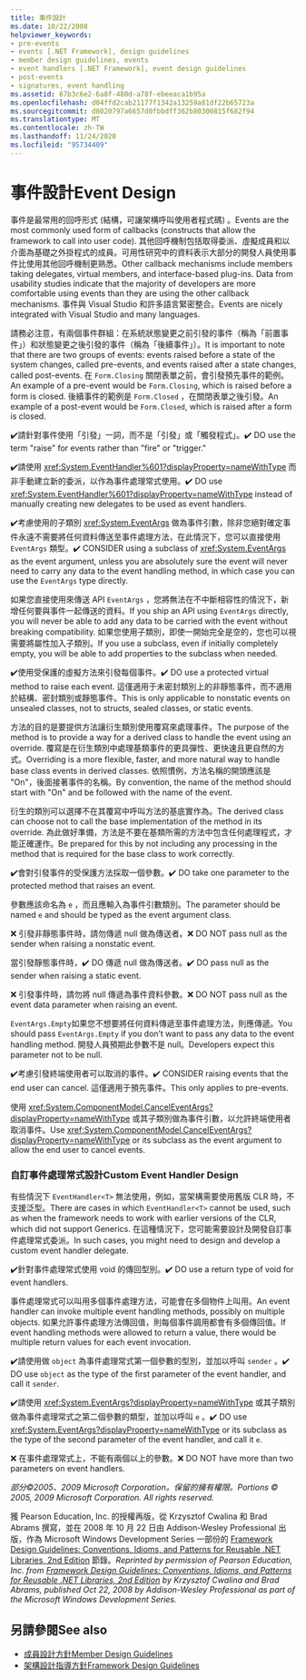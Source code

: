 ```yaml
---
title: 事件設計
ms.date: 10/22/2008
helpviewer_keywords:
- pre-events
- events [.NET Framework], design guidelines
- member design guidelines, events
- event handlers [.NET Framework], event design guidelines
- post-events
- signatures, event handling
ms.assetid: 67b3c6e2-6a8f-480d-a78f-ebeeaca1b95a
ms.openlocfilehash: d04ffd2cab21177f1342a13259a81df22b65723a
ms.sourcegitcommit: d8020797a6657d0fbbdff362b80300815f682f94
ms.translationtype: MT
ms.contentlocale: zh-TW
ms.lasthandoff: 11/24/2020
ms.locfileid: "95734409"
---
```

# <a name="event-design"></a><span data-ttu-id="e743b-102">事件設計</span><span class="sxs-lookup"><span data-stu-id="e743b-102">Event Design</span></span>

<span data-ttu-id="e743b-103">事件是最常用的回呼形式 (結構，可讓架構呼叫使用者程式碼) 。</span><span class="sxs-lookup"><span data-stu-id="e743b-103">Events are the most commonly used form of callbacks (constructs that allow the framework to call into user code).</span></span> <span data-ttu-id="e743b-104">其他回呼機制包括取得委派、虛擬成員和以介面為基礎之外掛程式的成員。可用性研究中的資料表示大部分的開發人員使用事件比使用其他回呼機制更熟悉。</span><span class="sxs-lookup"><span data-stu-id="e743b-104">Other callback mechanisms include members taking delegates, virtual members, and interface-based plug-ins. Data from usability studies indicate that the majority of developers are more comfortable using events than they are using the other callback mechanisms.</span></span> <span data-ttu-id="e743b-105">事件與 Visual Studio 和許多語言緊密整合。</span><span class="sxs-lookup"><span data-stu-id="e743b-105">Events are nicely integrated with Visual Studio and many languages.</span></span>

 <span data-ttu-id="e743b-106">請務必注意，有兩個事件群組：在系統狀態變更之前引發的事件（稱為「前置事件」）和狀態變更之後引發的事件（稱為「後續事件」）。</span><span class="sxs-lookup"><span data-stu-id="e743b-106">It is important to note that there are two groups of events: events raised before a state of the system changes, called pre-events, and events raised after a state changes, called post-events.</span></span> <span data-ttu-id="e743b-107">在 `Form.Closing` 關閉表單之前，會引發預先事件的範例。</span><span class="sxs-lookup"><span data-stu-id="e743b-107">An example of a pre-event would be `Form.Closing`, which is raised before a form is closed.</span></span> <span data-ttu-id="e743b-108">後續事件的範例是 `Form.Closed` ，在關閉表單之後引發。</span><span class="sxs-lookup"><span data-stu-id="e743b-108">An example of a post-event would be `Form.Closed`, which is raised after a form is closed.</span></span>

 <span data-ttu-id="e743b-109">✔️請針對事件使用「引發」一詞，而不是「引發」或「觸發程式」。</span><span class="sxs-lookup"><span data-stu-id="e743b-109">✔️ DO use the term "raise" for events rather than "fire" or "trigger."</span></span>

 <span data-ttu-id="e743b-110">✔️請使用 <xref:System.EventHandler%601?displayProperty=nameWithType> 而非手動建立新的委派，以作為事件處理常式使用。</span><span class="sxs-lookup"><span data-stu-id="e743b-110">✔️ DO use <xref:System.EventHandler%601?displayProperty=nameWithType> instead of manually creating new delegates to be used as event handlers.</span></span>

 <span data-ttu-id="e743b-111">✔️考慮使用的子類別 <xref:System.EventArgs> 做為事件引數，除非您絕對確定事件永遠不需要將任何資料傳送至事件處理方法，在此情況下，您可以直接使用 `EventArgs` 類型。</span><span class="sxs-lookup"><span data-stu-id="e743b-111">✔️ CONSIDER using a subclass of <xref:System.EventArgs> as the event argument, unless you are absolutely sure the event will never need to carry any data to the event handling method, in which case you can use the `EventArgs` type directly.</span></span>

 <span data-ttu-id="e743b-112">如果您直接使用來傳送 API `EventArgs` ，您將無法在不中斷相容性的情況下，新增任何要與事件一起傳送的資料。</span><span class="sxs-lookup"><span data-stu-id="e743b-112">If you ship an API using `EventArgs` directly, you will never be able to add any data to be carried with the event without breaking compatibility.</span></span> <span data-ttu-id="e743b-113">如果您使用子類別，即使一開始完全是空的，您也可以視需要將屬性加入子類別。</span><span class="sxs-lookup"><span data-stu-id="e743b-113">If you use a subclass, even if initially completely empty, you will be able to add properties to the subclass when needed.</span></span>

 <span data-ttu-id="e743b-114">✔️使用受保護的虛擬方法來引發每個事件。</span><span class="sxs-lookup"><span data-stu-id="e743b-114">✔️ DO use a protected virtual method to raise each event.</span></span> <span data-ttu-id="e743b-115">這僅適用于未密封類別上的非靜態事件，而不適用於結構、密封類別或靜態事件。</span><span class="sxs-lookup"><span data-stu-id="e743b-115">This is only applicable to nonstatic events on unsealed classes, not to structs, sealed classes, or static events.</span></span>

 <span data-ttu-id="e743b-116">方法的目的是要提供方法讓衍生類別使用覆寫來處理事件。</span><span class="sxs-lookup"><span data-stu-id="e743b-116">The purpose of the method is to provide a way for a derived class to handle the event using an override.</span></span> <span data-ttu-id="e743b-117">覆寫是在衍生類別中處理基類事件的更具彈性、更快速且更自然的方式。</span><span class="sxs-lookup"><span data-stu-id="e743b-117">Overriding is a more flexible, faster, and more natural way to handle base class events in derived classes.</span></span> <span data-ttu-id="e743b-118">依照慣例，方法名稱的開頭應該是 "On"，後面接著事件的名稱。</span><span class="sxs-lookup"><span data-stu-id="e743b-118">By convention, the name of the method should start with "On" and be followed with the name of the event.</span></span>

 <span data-ttu-id="e743b-119">衍生的類別可以選擇不在其覆寫中呼叫方法的基底實作為。</span><span class="sxs-lookup"><span data-stu-id="e743b-119">The derived class can choose not to call the base implementation of the method in its override.</span></span> <span data-ttu-id="e743b-120">為此做好準備，方法是不要在基類所需的方法中包含任何處理程式，才能正確運作。</span><span class="sxs-lookup"><span data-stu-id="e743b-120">Be prepared for this by not including any processing in the method that is required for the base class to work correctly.</span></span>

 <span data-ttu-id="e743b-121">✔️會對引發事件的受保護方法採取一個參數。</span><span class="sxs-lookup"><span data-stu-id="e743b-121">✔️ DO take one parameter to the protected method that raises an event.</span></span>

 <span data-ttu-id="e743b-122">參數應該命名為 `e` ，而且應輸入為事件引數類別。</span><span class="sxs-lookup"><span data-stu-id="e743b-122">The parameter should be named `e` and should be typed as the event argument class.</span></span>

 <span data-ttu-id="e743b-123">❌ 引發非靜態事件時，請勿傳遞 null 做為傳送者。</span><span class="sxs-lookup"><span data-stu-id="e743b-123">❌ DO NOT pass null as the sender when raising a nonstatic event.</span></span>

 <span data-ttu-id="e743b-124">當引發靜態事件時，✔️ DO 傳遞 null 做為傳送者。</span><span class="sxs-lookup"><span data-stu-id="e743b-124">✔️ DO pass null as the sender when raising a static event.</span></span>

 <span data-ttu-id="e743b-125">❌ 引發事件時，請勿將 null 傳遞為事件資料參數。</span><span class="sxs-lookup"><span data-stu-id="e743b-125">❌ DO NOT pass null as the event data parameter when raising an event.</span></span>

 <span data-ttu-id="e743b-126">`EventArgs.Empty`如果您不想要將任何資料傳遞至事件處理方法，則應傳遞。</span><span class="sxs-lookup"><span data-stu-id="e743b-126">You should pass `EventArgs.Empty` if you don’t want to pass any data to the event handling method.</span></span> <span data-ttu-id="e743b-127">開發人員預期此參數不是 null。</span><span class="sxs-lookup"><span data-stu-id="e743b-127">Developers expect this parameter not to be null.</span></span>

 <span data-ttu-id="e743b-128">✔️考慮引發終端使用者可以取消的事件。</span><span class="sxs-lookup"><span data-stu-id="e743b-128">✔️ CONSIDER raising events that the end user can cancel.</span></span> <span data-ttu-id="e743b-129">這僅適用于預先事件。</span><span class="sxs-lookup"><span data-stu-id="e743b-129">This only applies to pre-events.</span></span>

 <span data-ttu-id="e743b-130">使用 <xref:System.ComponentModel.CancelEventArgs?displayProperty=nameWithType> 或其子類別做為事件引數，以允許終端使用者取消事件。</span><span class="sxs-lookup"><span data-stu-id="e743b-130">Use <xref:System.ComponentModel.CancelEventArgs?displayProperty=nameWithType> or its subclass as the event argument to allow the end user to cancel events.</span></span>

### <a name="custom-event-handler-design"></a><span data-ttu-id="e743b-131">自訂事件處理常式設計</span><span class="sxs-lookup"><span data-stu-id="e743b-131">Custom Event Handler Design</span></span>

 <span data-ttu-id="e743b-132">有些情況下 `EventHandler<T>` 無法使用，例如，當架構需要使用舊版 CLR 時，不支援泛型。</span><span class="sxs-lookup"><span data-stu-id="e743b-132">There are cases in which `EventHandler<T>` cannot be used, such as when the framework needs to work with earlier versions of the CLR, which did not support Generics.</span></span> <span data-ttu-id="e743b-133">在這種情況下，您可能需要設計及開發自訂事件處理常式委派。</span><span class="sxs-lookup"><span data-stu-id="e743b-133">In such cases, you might need to design and develop a custom event handler delegate.</span></span>

 <span data-ttu-id="e743b-134">✔️針對事件處理常式使用 void 的傳回型別。</span><span class="sxs-lookup"><span data-stu-id="e743b-134">✔️ DO use a return type of void for event handlers.</span></span>

 <span data-ttu-id="e743b-135">事件處理常式可以叫用多個事件處理方法，可能會在多個物件上叫用。</span><span class="sxs-lookup"><span data-stu-id="e743b-135">An event handler can invoke multiple event handling methods, possibly on multiple objects.</span></span> <span data-ttu-id="e743b-136">如果允許事件處理方法傳回值，則每個事件調用都會有多個傳回值。</span><span class="sxs-lookup"><span data-stu-id="e743b-136">If event handling methods were allowed to return a value, there would be multiple return values for each event invocation.</span></span>

 <span data-ttu-id="e743b-137">✔️請使用做 `object` 為事件處理常式第一個參數的型別，並加以呼叫 `sender` 。</span><span class="sxs-lookup"><span data-stu-id="e743b-137">✔️ DO use `object` as the type of the first parameter of the event handler, and call it `sender`.</span></span>

 <span data-ttu-id="e743b-138">✔️請使用 <xref:System.EventArgs?displayProperty=nameWithType> 或其子類別做為事件處理常式之第二個參數的類型，並加以呼叫 `e` 。</span><span class="sxs-lookup"><span data-stu-id="e743b-138">✔️ DO use <xref:System.EventArgs?displayProperty=nameWithType> or its subclass as the type of the second parameter of the event handler, and call it `e`.</span></span>

 <span data-ttu-id="e743b-139">❌ 在事件處理常式上，不能有兩個以上的參數。</span><span class="sxs-lookup"><span data-stu-id="e743b-139">❌ DO NOT have more than two parameters on event handlers.</span></span>

 <span data-ttu-id="e743b-140">*部分©2005、2009 Microsoft Corporation。保留的擁有權限。*</span><span class="sxs-lookup"><span data-stu-id="e743b-140">*Portions © 2005, 2009 Microsoft Corporation. All rights reserved.*</span></span>

 <span data-ttu-id="e743b-141">獲 Pearson Education, Inc. 的授權再版，從 Krzysztof Cwalina 和 Brad Abrams 撰寫，並在 2008 年 10 月 22 日由 Addison-Wesley Professional 出版，作為 Microsoft Windows Development Series 一部份的 [Framework Design Guidelines: Conventions, Idioms, and Patterns for Reusable .NET Libraries, 2nd Edition](https://www.informit.com/store/framework-design-guidelines-conventions-idioms-and-9780321545619) 節錄。</span><span class="sxs-lookup"><span data-stu-id="e743b-141">*Reprinted by permission of Pearson Education, Inc. from [Framework Design Guidelines: Conventions, Idioms, and Patterns for Reusable .NET Libraries, 2nd Edition](https://www.informit.com/store/framework-design-guidelines-conventions-idioms-and-9780321545619) by Krzysztof Cwalina and Brad Abrams, published Oct 22, 2008 by Addison-Wesley Professional as part of the Microsoft Windows Development Series.*</span></span>

## <a name="see-also"></a><span data-ttu-id="e743b-142">另請參閱</span><span class="sxs-lookup"><span data-stu-id="e743b-142">See also</span></span>

- [<span data-ttu-id="e743b-143">成員設計方針</span><span class="sxs-lookup"><span data-stu-id="e743b-143">Member Design Guidelines</span></span>](member.md)
- [<span data-ttu-id="e743b-144">架構設計指導方針</span><span class="sxs-lookup"><span data-stu-id="e743b-144">Framework Design Guidelines</span></span>](index.md)
